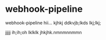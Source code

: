 # webhook-pipeline
webhook-pipeline
hii...
kjhkj
ddkvjb;lkds
lkj;lkj;

jjjjj
ih;ih;oh
lklklk
jhkjhk.nmnmnnmmn
